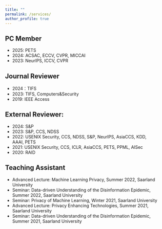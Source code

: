 ```yaml
---
title: ""
permalink: /services/
author_profile: true
---
```


## PC Member
- 2025: PETS
- 2024: ACSAC, ECCV, CVPR, MICCAI
- 2023: NeurIPS, ICCV, CVPR

## Journal Reviewer
- 2024：TIFS
- 2023: TIFS, Computers&Security
- 2019: IEEE Access

## External Reviewer: 
- 2024: S&P
- 2023: S&P, CCS, NDSS
- 2022: USENIX Security, CCS, NDSS, S&P, NeurIPS, AsiaCCS, KDD, AAAI, PETS
- 2021: USENIX Security, CCS, ICLR, AsiaCCS, PETS, PPML, AISec
- 2020: RAID

## Teaching Assistant
- Advanced Lecture: Machine Learning Privacy, Summer 2022, Saarland University
- Seminar: Data-driven Understanding of the Disinformation Epidemic, Summer 2022, Saarland University
- Seminar: Privacy of Machine Learning, Winter 2021, Saarland University
- Advanced Lecture: Privacy Enhancing Technologies, Summer 2021, Saarland University
- Seminar: Data-driven Understanding of the Disinformation Epidemic, Summer 2021, Saarland University